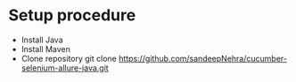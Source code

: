   
# Setup procedure  

- Install Java
- Install Maven
- Clone repository git clone https://github.com/sandeepNehra/cucumber-selenium-allure-java.git  